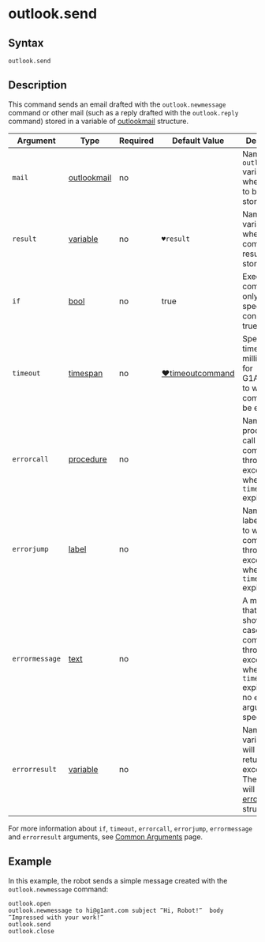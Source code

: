 # outlook.send

## Syntax

```G1ANT
outlook.send
```

## Description

This command sends an email drafted with the `outlook.newmessage` command or other mail (such as a reply drafted with the `outlook.reply` command) stored in a variable of [outlookmail](https://manual.g1ant.com/link/G1ANT.Addon.MSOffice/G1ANT.Addon.MSOffice/Structures/OutlookMailStructure.md) structure.

| Argument | Type | Required | Default Value | Description |
| -------- | ---- | -------- | ------------- | ----------- |
| `mail`       | [outlookmail](https://manual.g1ant.com/link/G1ANT.Addon.MSOffice/G1ANT.Addon.MSOffice/Structures/OutlookMailStructure.md) | no       |                                                    | Name of an `outlookmail` variable where a mail to be sent is stored |
| `result`       | [variable](https://manual.g1ant.com/link/G1ANT.Language/G1ANT.Language/Structures/VariableStructure.md) | no       | `♥result`                                                   | Name of a variable where the command's result will be stored |
| `if`           | [bool](https://manual.g1ant.com/link/G1ANT.Language/G1ANT.Language/Structures/BooleanStructure.md) | no       | true                                                        | Executes the command only if a specified condition is true   |
| `timeout`      | [timespan](https://manual.g1ant.com/link/G1ANT.Language/G1ANT.Language/Structures/TimeSpanStructure.md) | no       | [♥timeoutcommand](https://manual.g1ant.com/link/G1ANT.Language/G1ANT.Addon.Core/Variables/TimeoutCommandVariable.md) | Specifies time in milliseconds for G1ANT.Robot to wait for the command to be executed |
| `errorcall`    | [procedure](https://manual.g1ant.com/link/G1ANT.Language/G1ANT.Language/Structures/ProcedureStructure.md) | no       |                                                             | Name of a procedure to call when the command throws an exception or when a given `timeout` expires |
| `errorjump`    | [label](https://manual.g1ant.com/link/G1ANT.Language/G1ANT.Language/Structures/LabelStructure.md) | no       |                                                             | Name of the label to jump to when the command throws an exception or when a given `timeout` expires |
| `errormessage` | [text](https://manual.g1ant.com/link/G1ANT.Language/G1ANT.Language/Structures/TextStructure.md) | no       |                                                             | A message that will be shown in case the command throws an exception or when a given `timeout` expires, and no `errorjump` argument is specified |
| `errorresult`  | [variable](https://manual.g1ant.com/link/G1ANT.Language/G1ANT.Language/Structures/VariableStructure.md) | no       |                                                             | Name of a variable that will store the returned exception. The variable will be of [error](https://manual.g1ant.com/link/G1ANT.Language/G1ANT.Language/Structures/ErrorStructure.md) structure  |

For more information about `if`, `timeout`, `errorcall`, `errorjump`, `errormessage` and `errorresult` arguments, see [Common Arguments](https://manual.g1ant.com/link/G1ANT.Manual/appendices/common-arguments.md) page.

## Example

In this example, the robot sends a simple message created with the `outlook.newmessage` command:

```G1ANT
outlook.open
outlook.newmessage to hi@g1ant.com subject ‴Hi, Robot!‴  body ‴Impressed with your work!‴
outlook.send
outlook.close
```
